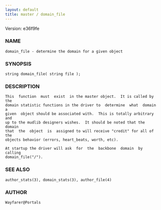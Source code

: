 ```yaml
---
layout: default
title: master / domain_file
---
```


Version: e36f9fe




### NAME
    domain_file - determine the domain for a given object


### SYNOPSIS
    string domain_file( string file );


### DESCRIPTION
    This  function  must  exist  in the master object.  It is called by the
    domain statistic functions in the driver to  determine  what  domain  a
    given  object should be associated with.  This is totally arbitrary and
    up to the mudlib designers wishes.  It should be noted that the  domain
    that  the  object  is  assigned to will receive "credit" for all of the
    objects behavior (errors, heart_beats, worth, etc).

    At startup the driver will ask  for  the  backbone  domain  by  calling
    domain_file("/").


### SEE ALSO
    author_stats(3), domain_stats(3), author_file(4)


### AUTHOR
    Wayfarer@Portals



